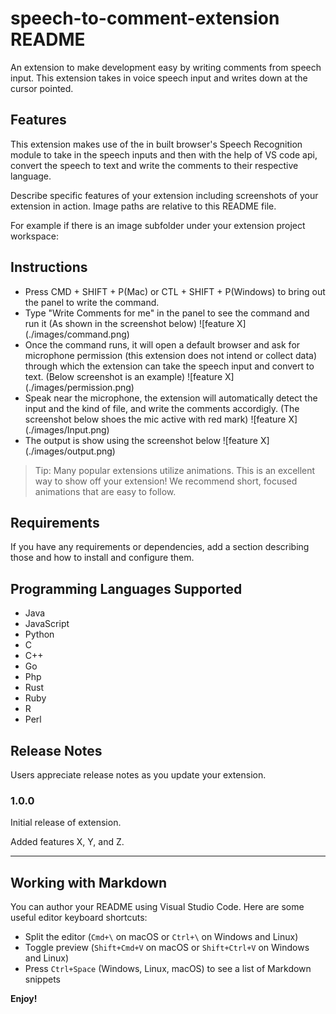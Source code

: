 # speech-to-comment-extension README

An extension to make development easy by writing comments from speech input. This extension takes in voice speech input and writes down at the cursor pointed.

## Features

This extension makes use of the in built browser's Speech Recognition module to take in the speech inputs and then with the help of VS code api, convert the speech to text and write the comments to their respective language.

Describe specific features of your extension including screenshots of your extension in action. Image paths are relative to this README file.

For example if there is an image subfolder under your extension project workspace:

## Instructions

- Press CMD + SHIFT + P(Mac) or CTL + SHIFT + P(Windows) to bring out the panel to write the command.
- Type "Write Comments for me" in the panel to see the command and run it (As shown in the screenshot below)
  \!\[feature X\]\(./images/command.png\)
- Once the command runs, it will open a default browser and ask for microphone permission (this extension does not intend or collect data) through which the extension can take the speech input and convert to text. (Below screenshot is an example)
  \!\[feature X\]\(./images/permission.png\)
- Speak near the microphone, the extension will automatically detect the input and the kind of file, and write the comments accordigly. (The screenshot below shoes the mic active with red mark)
  \!\[feature X\]\(./images/Input.png\)
- The output is show using the screenshot below
  \!\[feature X\]\(./images/output.png\)

> Tip: Many popular extensions utilize animations. This is an excellent way to show off your extension! We recommend short, focused animations that are easy to follow.

## Requirements

If you have any requirements or dependencies, add a section describing those and how to install and configure them.

## Programming Languages Supported

- Java
- JavaScript
- Python
- C
- C++
- Go
- Php
- Rust
- Ruby
- R
- Perl

## Release Notes

Users appreciate release notes as you update your extension.

### 1.0.0

Initial release of extension.

Added features X, Y, and Z.

---

## Working with Markdown

You can author your README using Visual Studio Code. Here are some useful editor keyboard shortcuts:

- Split the editor (`Cmd+\` on macOS or `Ctrl+\` on Windows and Linux)
- Toggle preview (`Shift+Cmd+V` on macOS or `Shift+Ctrl+V` on Windows and Linux)
- Press `Ctrl+Space` (Windows, Linux, macOS) to see a list of Markdown snippets

**Enjoy!**
